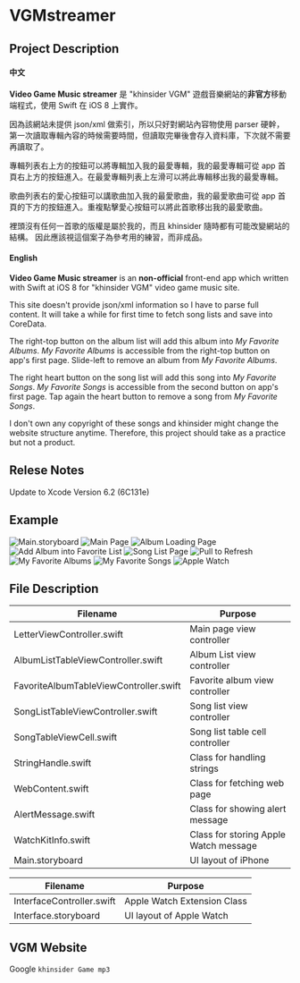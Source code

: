# VGMstreamer

## Project Description
#### 中文
**Video Game Music streamer** 是 "khinsider VGM" 遊戲音樂網站的**非官方**移動端程式，使用 Swift 在 iOS 8 上實作。

因為該網站未提供 json/xml 做索引，所以只好對網站內容物使用 parser 硬幹，
第一次讀取專輯內容的時候需要時間，但讀取完畢後會存入資料庫，下次就不需要再讀取了。

專輯列表右上方的按鈕可以將專輯加入我的最愛專輯，我的最愛專輯可從 app 首頁右上方的按鈕進入。在最愛專輯列表上左滑可以將此專輯移出我的最愛專輯。

歌曲列表右的愛心按鈕可以講歌曲加入我的最愛歌曲，我的最愛歌曲可從 app 首頁的下方的按鈕進入。重複點擊愛心按鈕可以將此首歌移出我的最愛歌曲。

裡頭沒有任何一首歌的版權是屬於我的，而且 khinsider 隨時都有可能改變網站的結構。
因此應該視這個案子為參考用的練習，而非成品。


#### English
**Video Game Music streamer** is an **non-official** front-end app which written with Swift at iOS 8 for "khinsider VGM" video game music site.

This site doesn't provide json/xml information so I have to parse full content.
It will take a while for first time to fetch song lists and save into CoreData.

The right-top button on the album list will add this album into *My Favorite Albums*.
*My Favorite Albums* is accessible from the right-top button on app's first page.
Slide-left to remove an album from *My Favorite Albums*.

The right heart button on the song list will add this song into *My Favorite Songs*.
*My Favorite Songs* is accessible from the second button on app's first page.
Tap again the heart button to remove a song from *My Favorite Songs*.

I don't own any copyright of these songs and khinsider might change the website structure anytime.
Therefore, this project should take as a practice but not a product.


## Relese Notes
Update to Xcode Version 6.2 (6C131e)


## Example
![Main.storyboard](https://github.com/tsunghao/VGMstreamer/blob/master/screenshots/01_storyboard.png)
![Main Page](https://github.com/tsunghao/VGMstreamer/blob/master/screenshots/02_MainPage.png)
![Album Loading Page](https://github.com/tsunghao/VGMstreamer/blob/master/screenshots/03_fetchingAlbumList.png)
![Add Album into Favorite List](https://github.com/tsunghao/VGMstreamer/blob/master/screenshots/04_addFavoriteAlbum.png)
![Song List Page](https://github.com/tsunghao/VGMstreamer/blob/master/screenshots/05_addFavoriteSongs.png)
![Pull to Refresh](https://github.com/tsunghao/VGMstreamer/blob/master/screenshots/06_pulltoRefresh.png)
![My Favorite Albums](https://github.com/tsunghao/VGMstreamer/blob/master/screenshots/07_favoriteAlbumList.png)
![My Favorite Songs](https://github.com/tsunghao/VGMstreamer/blob/master/screenshots/08_favoriteSongList.png)
![Apple Watch](https://github.com/tsunghao/VGMstreamer/blob/master/screenshots/09_AppleWatch.png)


## File Description
| Filename | Purpose |
|---|---|
| LetterViewController.swift | Main page view controller |
| AlbumListTableViewController.swift | Album List view controller |
| FavoriteAlbumTableViewController.swift | Favorite album view controller |
| SongListTableViewController.swift | Song list view controller |
| SongTableViewCell.swift | Song list table cell controller |
| StringHandle.swift | Class for handling strings |
| WebContent.swift | Class for fetching web page |
| AlertMessage.swift | Class for showing alert message |
| WatchKitInfo.swift | Class for storing Apple Watch message |
| Main.storyboard | UI layout of iPhone |

| Filename | Purpose |
|---|---|
| InterfaceController.swift | Apple Watch Extension Class |
| Interface.storyboard | UI layout of Apple Watch |


## VGM Website

Google `khinsider Game mp3`
